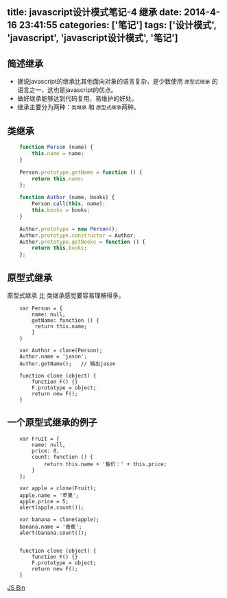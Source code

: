 title: javascript设计模式笔记-4 继承
date: 2014-4-16 23:41:55
categories: ['笔记']
tags: ['设计模式', 'javascript', 'javascript设计模式', '笔记']
---

## 简述继承
* 据说javascript的继承比其他面向对象的语言复杂，是少数使用 `原型式继承` 的语言之一，这也是javascript的优点。
* 做好继承能够达到代码复用，易维护的好处。
* 继承主要分为两种：`类继承` 和 `原型式继承`两种。

<!-- more -->

## 类继承
``` javascript
    function Person (name) {
        this.name = name;
    }

    Person.prototype.getName = function () {
        return this.name;
    };

    function Author (name, books) {
        Person.call(this, name);
        this.books = books;
    }

    Author.prototype = new Person();
    Author.prototype.constructor = Author;
    Author.prototype.getBooks = function () {
        return this.books;
    };
```

## 原型式继承
原型式继承 比 类继承感觉要容易理解得多。
```
    var Person = {
        name: null,
        getName: function () {
         return this.name;
        }
    }

    var Author = clone(Person);
    Author.name = 'jason';
    Author.getName();   // 输出jason

    function clone (object) {
        function F() {}
        F.prototype = object;
        return new F();
    }
```

## 一个原型式继承的例子

```
    var Fruit = {
        name: null,
        price: 0,
        count: function () {
            return this.name + '售价：' + this.price;
        }
    };

    var apple = clone(Fruit);
    apple.name = '苹果';
    apple.price = 5;
    alert(apple.count());

    var banana = clone(apple);
    banana.name = '香蕉';
    alert(banana.count());


    function clone (object) {
        function F() {}
        F.prototype = object;
        return new F();
    }
```
<a class="jsbin-embed" href="http://jsbin.com/ciretixi/3/embed?js,console">JS Bin</a><script src="http://static.jsbin.com/js/embed.js"></script>
